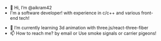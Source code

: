 - 👋 Hi, I’m @aikram42
- I'm a software developer! with experience in c/c++ and various front-end tech!
<!--- 👀 I’m interested in oppais.. I mean oop object oriented programming! --->
- 🌱 I’m currently learning 3d animation with three.js/react-three-fiber
- 📫 How to reach me? by email or Use smoke signals or carrier pigeons!

<!---
- ⚡ Fun fact: There are more bugs in my code than there are on Earth!
- 🌱 I’m currently learning how to pluck tea leaves!
- 😄 Pronouns: tf are Pronouns!
aikram42/aikram42 is a ✨ special ✨ repository because its `README.md` (this file) appears on your GitHub profile.
You can click the Preview link to take a look at your changes.

https://github.com/Mr-warriyo/Rem-Bot
--->
